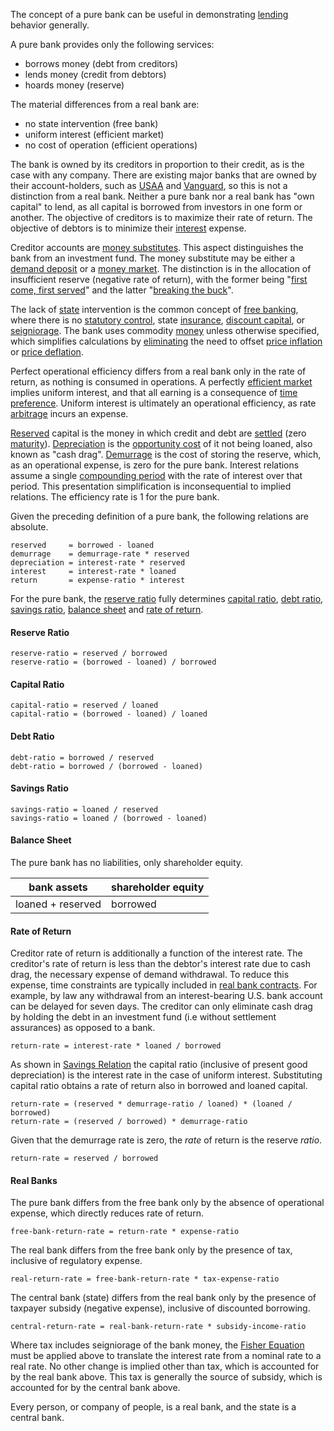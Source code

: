 The concept of a pure bank can be useful in demonstrating [lending](Glossary#lend) behavior generally.

A pure bank provides only the following services:

* borrows money (debt from creditors)
* lends money (credit from debtors)
* hoards money (reserve)

The material differences from a real bank are:

* no state intervention (free bank)
* uniform interest (efficient market)
* no cost of operation (efficient operations)

The bank is owned by its creditors in proportion to their credit, as is the case with any company. There are existing major banks that are owned by their account-holders, such as [USAA](https://www.usaa.com) and [Vanguard](https://investor.vanguard.com), so this is not a distinction from a real bank. Neither a pure bank nor a real bank has "own capital" to lend, as all capital is borrowed from investors in one form or another. The objective of creditors is to maximize their rate of return. The objective of debtors is to minimize their [interest](Glossary#interest) expense.

Creditor accounts are [money substitutes](https://wiki.mises.org/wiki/Money_substitutes). This aspect distinguishes the bank from an investment fund. The money substitute may be either a [demand deposit](https://en.wikipedia.org/wiki/Demand_deposit) or a [money market](https://en.wikipedia.org/wiki/Money_market_fund). The distinction is in the allocation of insufficient reserve (negative rate of return), with the former being "[first come, first served](https://en.wikipedia.org/wiki/Bank_run)" and the latter "[breaking the buck](https://en.wikipedia.org/wiki/Money_market_fund#Breaking_the_buck)".

The lack of [state](Glossary#state) intervention is the common concept of [free banking](https://en.wikipedia.org/wiki/Free_banking), where there is no [statutory control](https://en.wikipedia.org/wiki/Federal_Reserve), state [insurance](https://www.fdic.gov), [discount capital](https://en.wikipedia.org/wiki/Discount_window), or [seigniorage](https://en.wikipedia.org/wiki/Seigniorage). The bank uses commodity [money](Money-Taxonomy) unless otherwise specified, which simplifies calculations by [eliminating](Inflation-Principle) the need to offset [price inflation](https://en.wikipedia.org/wiki/Inflation) or [price deflation](https://en.wikipedia.org/wiki/Deflation).

Perfect operational efficiency differs from a real bank only in the rate of return, as nothing is consumed in operations. A perfectly [efficient market](https://en.wikipedia.org/wiki/Efficient-market_hypothesis) implies uniform interest, and that all earning is a consequence of [time preference](Time-Preference-Fallacy). Uniform interest is ultimately an operational efficiency, as rate [arbitrage](https://en.m.wikipedia.org/wiki/Arbitrage) incurs an expense.

[Reserved](Reserve-Definition) capital is the money in which credit and debt are [settled](https://en.wikipedia.org/wiki/Settlement_(finance)) (zero [maturity](https://en.wikipedia.org/wiki/Maturity_(finance))). [Depreciation](Depreciation-Principle) is the [opportunity cost](https://en.wikipedia.org/wiki/Opportunity_cost) of it not being loaned, also known as "cash drag". [Demurrage](https://en.wikipedia.org/wiki/Demurrage_(currency)) is the cost of storing the reserve, which, as an operational expense, is zero for the pure bank. Interest relations assume a single [compounding period](https://en.wikipedia.org/wiki/Compound_interest) with the rate of interest over that period. This presentation simplification is inconsequential to implied relations. The efficiency rate is 1 for the pure bank.

Given the preceding definition of a pure bank, the following relations are absolute.
```
reserved     = borrowed - loaned
demurrage    = demurrage-rate * reserved
depreciation = interest-rate * reserved
interest     = interest-rate * loaned
return       = expense-ratio * interest
```
For the pure bank, the [reserve ratio](https://en.wikipedia.org/wiki/Reserve_requirement) fully determines [capital ratio](https://en.wikipedia.org/wiki/Capital_requirement), [debt ratio](https://en.wikipedia.org/wiki/Debt_ratio), [savings ratio](https://en.wikipedia.org/wiki/Golden_Rule_savings_rate), [balance sheet](https://en.m.wikipedia.org/wiki/Balance_sheet) and [rate of return](https://en.wikipedia.org/wiki/Rate_of_return).
#### Reserve Ratio
```
reserve-ratio = reserved / borrowed
reserve-ratio = (borrowed - loaned) / borrowed
```
#### Capital Ratio
```
capital-ratio = reserved / loaned
capital-ratio = (borrowed - loaned) / loaned
```
#### Debt Ratio
```
debt-ratio = borrowed / reserved
debt-ratio = borrowed / (borrowed - loaned)
```
#### Savings Ratio
```
savings-ratio = loaned / reserved
savings-ratio = loaned / (borrowed - loaned)
```
#### Balance Sheet
The pure bank has no liabilities, only shareholder equity.

|bank assets       |shareholder equity |
|------------------|-------------------|
|loaned + reserved |borrowed           |

#### Rate of Return
Creditor rate of return is additionally a function of the interest rate. The creditor's rate of return is less than the debtor's interest rate due to cash drag, the necessary expense of demand withdrawal. To reduce this expense, time constraints are typically included in [real bank contracts](https://www.chase.com/content/dam/chasecom/en/checking/documents/deposit_account_agreement.pdf). For example, by law any withdrawal from an interest-bearing U.S. bank account can be delayed for seven days. The creditor can only eliminate cash drag by holding the debt in an investment fund (i.e without settlement assurances) as opposed to a bank.
```
return-rate = interest-rate * loaned / borrowed
```
As shown in [Savings Relation](Savings-Relation) the capital ratio (inclusive of present good depreciation) is the interest rate in the case of uniform interest. Substituting capital ratio obtains a rate of return also in borrowed and loaned capital.
```
return-rate = (reserved * demurrage-ratio / loaned) * (loaned / borrowed)
return-rate = (reserved / borrowed) * demurrage-ratio
```
Given that the demurrage rate is zero, the *rate* of return is the reserve *ratio*.
```
return-rate = reserved / borrowed
```
#### Real Banks
The pure bank differs from the free bank only by the absence of operational expense, which directly reduces rate of return.
```
free-bank-return-rate = return-rate * expense-ratio
```
The real bank differs from the free bank only by the presence of tax, inclusive of regulatory expense.
```
real-return-rate = free-bank-return-rate * tax-expense-ratio
```
The central bank (state) differs from the real bank only by the presence of taxpayer subsidy (negative expense), inclusive of discounted borrowing.
```
central-return-rate = real-bank-return-rate * subsidy-income-ratio
```
Where tax includes seigniorage of the bank money, the [Fisher Equation](https://en.wikipedia.org/wiki/Fisher_equation) must be applied above to translate the interest rate from a nominal rate to a real rate. No other change is implied other than tax, which is accounted for by the real bank above. This tax is generally the source of subsidy, which is accounted for by the central bank above.

Every person, or company of people, is a real bank, and the state is a central bank.